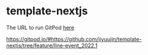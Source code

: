 # template-nextjs

The URL to run GitPod [here](https://gitpod.io/#https://github.com/jiyuujin/template-nextjs/tree/feature/line-event_2022.1)

https://gitpod.io/#https://github.com/jiyuujin/template-nextjs/tree/feature/line-event_2022.1
